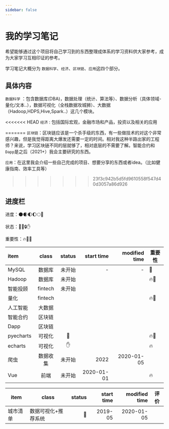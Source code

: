 ```yaml
---
sidebar: false
---
```

# 我的学习笔记

希望能够通过这个项目将自己学习到的东西整理成体系的学习资料供大家参考，成为大家学习互相印证的参考。

学习笔记大概分为 `数据科学`、`经济`、`区块链`、`应用`这四个部分。

## 具体内容

`数据科学` ：包含数据库(DBA)，数据处理（统计、算法等）、数据分析（具体领域-量化/文本..），数据可视化（全栈数据攻城狮）、大数据（Hadoop,HDPS,Hive,Spark..）这几个模块。

<<<<<<< HEAD
`经济` : 包括国际宏观，金融市场和产品，投资以及相关的应用

=======
`区块链`：区块链应该是一个杀手级的东西，有一些做技术的对这个非常感兴趣，但是我觉得距离大爆发还需要一定的时间。相对我这种半路出家的工程师？来说，学习区块链不同的层就够了，相对底层的不需要了解。智能合约和`Dapp`是之后（2021+）我会主要研究的东西。

`应用`：在这里我会介绍一些自己完成的项目、想要分享的东西或者idea。（比如健康指南、效率工具等）
>>>>>>> 23f3c942b5d5fd9610558f547d40d3057a86d926

## 进度栏

进度：🌑🌒🌓🌔🌕🌝

状态：🚗🚀🔒✋

重要性：🔥🌈🎈


| item     | class |  status | start time|modified time|重要性|
| :-------- | :------: | :----: | --: |--:|---|
|MySQL|数据库|未开始|-|-|🎈|
|Hadoop|数据库|未开始|     |  |🔥🎈|
|智能投顾|fintech|未开始|     |  ||
|量化|fintech|        |     |  |🔥🎈|
|人工智能|大数据|        |     |  ||
|      智能合约     |区块链|        ||     |  |
|    Dapp       |区块链|        |   |  |  |
|pyecharts|可视化| 🚥 |     |  |🔥🎈|
|echarts|可视化|    ✋    |     |  |🔥|
|爬虫|数据收集|未开始|2022|2020-01-05|   |
|Vue|前端|未开始|2020-01-01|  |🔥|


| item      | class |  status | start time|modified time|评价|
| --------- | -------- | -----: | --: |--:| --------- |
|城市清单|数据可视化+推荐系统|    🚗    | 2019-05    | 2020-01-05 ||
